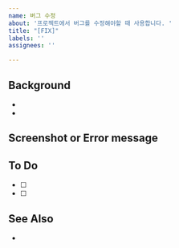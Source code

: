 ```yaml
---
name: 버그 수정
about: '프로젝트에서 버그를 수정해야할 때 사용합니다. '
title: "[FIX]"
labels: ''
assignees: ''

---
```


## Background
-
-

## Screenshot or Error message

## To Do
- [ ]
- [ ]

## See Also
-
